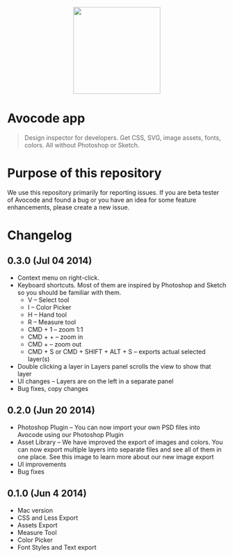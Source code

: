 <p align="center">
  <a href="http://pho.madebysource.com">
    <img height="200" src="http://cdn.avocode.com/static/images/avocode.png?"/>
  </a>
</p>

# Avocode app

> Design inspector for developers. Get CSS, SVG, image assets, fonts, colors. All without Photoshop or Sketch.

# Purpose of this repository

We use this repository primarily for reporting issues.
If you are beta tester of Avocode and found a bug or you have an idea for some feature enhancements, please create a new issue.

# Changelog

## 0.3.0 (Jul 04 2014)

- Context menu on right-click.
- Keyboard shortcuts. Most of them are inspired by Photoshop and Sketch so you should be familiar with them.
	- V – Select tool
	- I – Color Picker
	- H – Hand tool
	- R – Measure tool
	- CMD + 1 – zoom 1:1
	- CMD + + – zoom in
	- CMD + – zoom out
	- CMD + S or CMD + SHIFT + ALT + S – exports actual selected layer(s)
- Double clicking a layer in Layers panel scrolls the view to show that layer
- UI changes – Layers are on the left in a separate panel
- Bug fixes, copy changes

## 0.2.0 (Jun 20 2014)

- Photoshop Plugin – You can now import your own PSD files into Avocode using our Photoshop Plugin
- Asset Library – We have improved the export of images and colors. You can now export multiple layers into separate files and see all of them in one place. See this image to learn more about our new image export
- UI improvements
- Bug fixes


## 0.1.0 (Jun 4 2014)

- Mac version
- CSS and Less Export
- Assets Export
- Measure Tool
- Color Picker
- Font Styles and Text export

